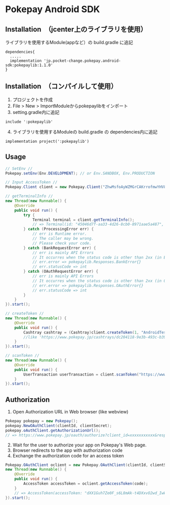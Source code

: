 # Pokepay Android SDK

## Installation　（jcenter上のライブラリを使用）

ライブラリを使用するModule(appなど）の build.gradle に追記
```
dependencies{
  .....
  implementation 'jp.pocket-change.pokepay.android-sdk:pokepaylib:1.1.0'
}
```

## Installation　（コンパイルして使用）

1. プロジェクトを作成
2. File > New > ImportModuleからpokepaylibをインポート
3. setting.gradle内に追記 
```
include ':pokepaylib'
```
4. ライブラリを使用するModuleの build.gradle の dependencies内に追記
```
implementation project(':pokepaylib')
```

## Usage

```java
// SetEnv //
Pokepay.setEnv(Env.DEVELOPMENT); // or Env.SANDBOX, Env.PRODUCTION

// Input AccessToken //
Pokepay.Client client = new Pokepay.Client("ZhwMsfoAyWZMGrCAKrrofmwYHV82GkUcf3kYSZYYf1oDKVvFAPIKuefyQoc1KDVr");

// getTerminalInfo //
new Thread(new Runnable() {
    @Override
    public void run() {
        try {
            Terminal terminal = client.getTerminalInfo();
            // => Terminal(id: "45046d7f-aa33-4d26-8cb0-8971aae5a487", name: "", hardwareId: "4e5c5d18-b27f-4b32-a0e0-e8900686fe23", pushToken: nil, user: Pokepay.User(id: "4abed0cc-6431-446f-aaf5-bebc208d84c1", name: "", isMerchant: true), account: Pokepay.Account(id: "1b4533c0-651c-4e79-8444-346419b18c77", name: "", balance: -15357.0, isSuspended: false, privateMoney: Pokepay.PrivateMoney(id: "090bf006-7450-4ed9-8da1-977ea3ff332c", name: "PocketBank", organization: Pokepay.Organization(code: "pocketchange", name: "ポケットチェンジ"), maxBalance: 30000.0, expirationType: "static")))
        } catch (ProcessingError err) {
            // err is Runtime error.
            // The caller may be wrong.
            // Please check your code.
        } catch (BankRequestError err) {
            // err is mainly API Errors
            // It occurres when the status code is other than 2xx (in BankAPI, MessagingAPI)
            // err.error => pokepaylib.Responses.BankError{}
            // err.statusCode => int
        } catch (OAuthRequestError err) {
            // err is mainly API Errors
            // It occurres when the status code is other than 2xx (in OAuthAPI)
            // err.error => pokepaylib.Responses.OAuthError{}
            // err.statusCode => int
        }
    }
}).start();

// createToken //
new Thread(new Runnable() {
    @Override
    public void run() {
        Cashtray cashtray = (Cashtray)client.createToken(1, "AndroidTest cashtray");
        //like 'https://www.pokepay.jp/cashtrays/dc204118-9e3b-493c-b396-b9259ce28663'
    }
}).start();

// scanToken //
new Thread(new Runnable() {
    @Override
    public void run() {
        UserTransaction userTransaction = client.scanToken("https://www.pokepay.jp/cashtrays/dc204118-9e3b-493c-b396-b9259ce28663");
    }
}).start();
```

## Authorization
1. Open Authorization URL in Web browser (like webview)

```java
Pokepay pokepay = new Pokepay();
pokepay.NewOAuthClient(clientId, clientSecret);
pokepay.oAuthClient.getAuthorizationUrl();
// => https://www.pokepay.jp/oauth/authorize?client_id=xxxxxxxxxxx&response_type=code
```

2. Wait for the user to authorize your app on Pokepay's Web page.
3. Browser redirects to the app with authorization code
4. Exchange the authorization code for an access token

```java
Pokepay.OAuthClient oclient = new Pokepay.OAuthClient(clientId, clientSecret);
new Thread(new Runnable() {
    @Override
    public void run() {
        AccessToken accessToken = oclient.getAccessToken(code);
    }
    // => AccessToken(accessToken: "dXX1Guh7Ze0F_s6L8mAk-t4DXxvO2wd_IwWXbQBGdNo0nkj01tYA9EKY992H_mMP", refreshToken: "XKOfCZmLuRjLggDZzDfz", tokenType: "Bearer", expiresIn: 2591999)
}).start();
```


